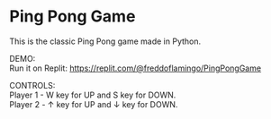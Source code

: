 # Ping Pong Game

This is the classic Ping Pong game made in Python.

DEMO:  
Run it on Replit: https://replit.com/@freddoflamingo/PingPongGame

CONTROLS:  
Player 1 - W key for UP and S key for DOWN.  
Player 2 - ↑ key for UP and ↓ key for DOWN.
